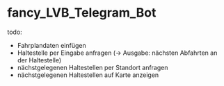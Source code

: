 # fancy_LVB_Telegram_Bot

todo:

- Fahrplandaten einfügen
- Haltestelle per Eingabe anfragen (-> Ausgabe: nächsten Abfahrten an der Haltestelle)
- nächstgelegenen Haltestellen per Standort anfragen
- nächstgelegenen Haltestellen auf Karte anzeigen
